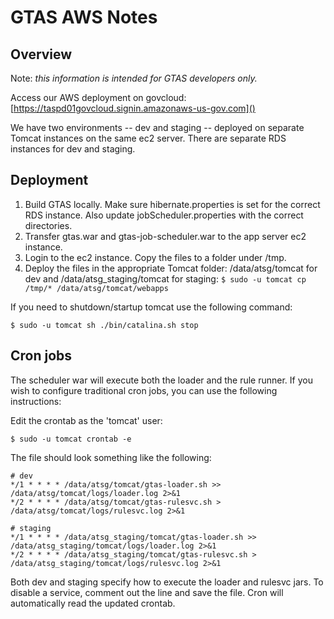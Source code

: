 # GTAS AWS Notes

## Overview

Note: *this information is intended for GTAS developers only.*

Access our AWS deployment on govcloud: [https://taspd01govcloud.signin.amazonaws-us-gov.com]()

We have two environments -- dev and staging -- deployed on separate Tomcat instances on the same ec2 server.  There are separate RDS instances for dev and staging.

## Deployment

1. Build GTAS locally.  Make sure hibernate.properties is set for the correct RDS instance.  Also update jobScheduler.properties with the correct directories.
2. Transfer gtas.war and gtas-job-scheduler.war to the app server ec2 instance.
3. Login to the ec2 instance.  Copy the files to a folder under /tmp. 
4. Deploy the files in the appropriate Tomcat folder: /data/atsg/tomcat for dev and /data/atsg_staging/tomcat for staging:
```$ sudo -u tomcat cp /tmp/* /data/atsg/tomcat/webapps```

If you need to shutdown/startup tomcat use the following command:
```
$ sudo -u tomcat sh ./bin/catalina.sh stop
```

## Cron jobs

The scheduler war will execute both the loader and the rule runner.  If you wish to configure traditional cron jobs, you can use the following instructions:

Edit the crontab as the 'tomcat' user:

```
$ sudo -u tomcat crontab -e
```

The file should look something like the following:

```
# dev
*/1 * * * * /data/atsg/tomcat/gtas-loader.sh >> /data/atsg/tomcat/logs/loader.log 2>&1
*/2 * * * * /data/atsg/tomcat/gtas-rulesvc.sh > /data/atsg/tomcat/logs/rulesvc.log 2>&1

# staging
*/1 * * * * /data/atsg_staging/tomcat/gtas-loader.sh >> /data/atsg_staging/tomcat/logs/loader.log 2>&1
*/2 * * * * /data/atsg_staging/tomcat/gtas-rulesvc.sh > /data/atsg_staging/tomcat/logs/rulesvc.log 2>&1
```

Both dev and staging specify how to execute the loader and rulesvc jars.  To disable a service, comment out the line and save the file.  Cron will automatically read the updated crontab.